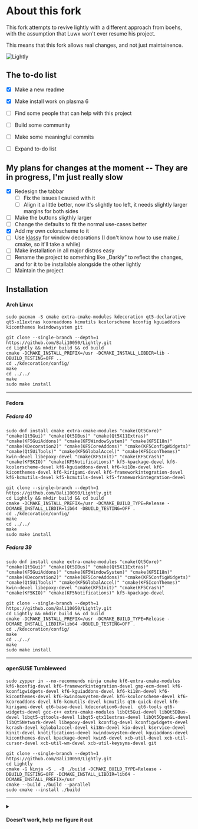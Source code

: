 
# About this fork

This fork attempts to revive lightly with a different approach from boehs, with the assumption that Luwx won't ever resume his project.

This means that this fork allows real changes, and not just maintainence.

![Lightly](https://github.com/user-attachments/assets/ae39fc7f-8277-48b1-b80c-9e307542b8b0)


## The to-do list

- [x] Make a new readme
- [x] Make install work on plasma 6
- [ ] Find some people that can help with this project
- [ ] Build some community
- [ ] Make some meaningful commits
- [ ] Expand to-do list


## My plans for changes at the moment -- They are in progress, I'm just really slow
- [x] Redesign the tabbar
  - [ ] Fix the issues I caused with it
  - [ ] Align it a little better, now it's slightly too left, it needs slightly larger margins for both sides 
- [ ] Make the buttons sligthly larger
- [ ] Change the defaults to fit the normal use-cases better
- [x] Add my own colorscheme to it
- [ ] Use [klassy](https://github.com/paulmcauley/klassy) for window decorations (I don't know how to use make / cmake, so it'll take a while)
- [ ] Make installation in all major distros easy
- [ ] Rename the project to something like „Darkly” to reflect the changes, and for it to be installable alongside the other lightly
- [ ] Maintain the project

## Installation

#### Arch Linux

```
sudo pacman -S cmake extra-cmake-modules kdecoration qt5-declarative qt5-x11extras kcoreaddons kcmutils kcolorscheme kconfig kguiaddons kiconthemes kwindowsystem git
```
```
git clone --single-branch --depth=1 https://github.com/Bali10050/Lightly.git
cd Lightly && mkdir build && cd build
cmake -DCMAKE_INSTALL_PREFIX=/usr -DCMAKE_INSTALL_LIBDIR=lib -DBUILD_TESTING=OFF ..
cd ./kdecoration/config/
make
cd ../../
make
sudo make install
```

***

#### Fedora

#####  Fedora 40

```
sudo dnf install cmake extra-cmake-modules "cmake(Qt5Core)" "cmake(Qt5Gui)" "cmake(Qt5DBus)" "cmake(Qt5X11Extras)" "cmake(KF5GuiAddons)" "cmake(KF5WindowSystem)" "cmake(KF5I18n)" "cmake(KDecoration2)" "cmake(KF5CoreAddons)" "cmake(KF5ConfigWidgets)" "cmake(Qt5UiTools)" "cmake(KF5GlobalAccel)" "cmake(KF5IconThemes)" kwin-devel libepoxy-devel "cmake(KF5Init)" "cmake(KF5Crash)" "cmake(KF5KIO)" "cmake(KF5Notifications)" kf5-kpackage-devel kf6-kcolorscheme-devel kf6-kguiaddons-devel kf6-ki18n-devel kf6-kiconthemes-devel kf6-kirigami-devel kf6-frameworkintegration-devel kf6-kcmutils-devel kf5-kcmutils-devel kf5-frameworkintegration-devel
```
```
git clone --single-branch --depth=1 https://github.com/Bali10050/Lightly.git
cd Lightly && mkdir build && cd build
cmake -DCMAKE_INSTALL_PREFIX=/usr -DCMAKE_BUILD_TYPE=Release -DCMAKE_INSTALL_LIBDIR=lib64 -DBUILD_TESTING=OFF .
cd ./kdecoration/config/
make
cd ../../
make
sudo make install
```

#####  Fedora 39

```
sudo dnf install cmake extra-cmake-modules "cmake(Qt5Core)" "cmake(Qt5Gui)" "cmake(Qt5DBus)" "cmake(Qt5X11Extras)" "cmake(KF5GuiAddons)" "cmake(KF5WindowSystem)" "cmake(KF5I18n)" "cmake(KDecoration2)" "cmake(KF5CoreAddons)" "cmake(KF5ConfigWidgets)" "cmake(Qt5UiTools)" "cmake(KF5GlobalAccel)" "cmake(KF5IconThemes)" kwin-devel libepoxy-devel "cmake(KF5Init)" "cmake(KF5Crash)" "cmake(KF5KIO)" "cmake(KF5Notifications)" kf5-kpackage-devel
```
```
git clone --single-branch --depth=1 https://github.com/Bali10050/Lightly.git
cd Lightly && mkdir build && cd build
cmake -DCMAKE_INSTALL_PREFIX=/usr -DCMAKE_BUILD_TYPE=Release -DCMAKE_INSTALL_LIBDIR=lib64 -DBUILD_TESTING=OFF .
cd ./kdecoration/config/
make
cd ../../
make
sudo make install
```

***
#### openSUSE Tumbleweed

```
sudo zypper in --no-recommends ninja cmake kf6-extra-cmake-modules kf6-kconfig-devel kf6-frameworkintegration-devel gmp-ecm-devel kf6-kconfigwidgets-devel kf6-kguiaddons-devel kf6-ki18n-devel kf6-kiconthemes-devel kf6-kwindowsystem-devel kf6-kcolorscheme-devel kf6-kcoreaddons-devel kf6-kcmutils-devel kcmutils qt6-quick-devel kf6-kirigami-devel qt6-base-devel kdecoration6-devel  qt6-tools qt6-widgets-devel gcc-c++ extra-cmake-modules libQt5Gui-devel libQt5DBus-devel libqt5-qttools-devel libqt5-qtx11extras-devel libQt5OpenGL-devel libQt5Network-devel libepoxy-devel kconfig-devel kconfigwidgets-devel kcrash-devel kglobalaccel-devel ki18n-devel kio-devel kservice-devel kinit-devel knotifications-devel kwindowsystem-devel kguiaddons-devel kiconthemes-devel kpackage-devel kwin5-devel xcb-util-devel xcb-util-cursor-devel xcb-util-wm-devel xcb-util-keysyms-devel git
```
```
git clone --single-branch --depth=1 https://github.com/Bali10050/Lightly.git
cd Lightly
cmake -G Ninja -S . -B ./build -DCMAKE_BUILD_TYPE=Release -DBUILD_TESTING=OFF -DCMAKE_INSTALL_LIBDIR=lib64 -DCMAKE_INSTALL_PREFIX=/usr
cmake --build ./build --parallel
sudo cmake --install ./build
```
***



<details>
<summary><h4>Doesn't work, help me figure it out</h4></summary>


#### Ubuntu

It can be expected to work shortly after 24.10, until then, most dependencies needed for this to work are not yet packaged, or versions behind what is needed for it to work in ubuntu

```
sudo apt install cmake build-essential libkf5config-dev libkdecorations2-dev libqt5x11extras5-dev qtdeclarative5-dev extra-cmake-modules libkf5guiaddons-dev libkf5configwidgets-dev libkf5kcmutils-dev libkf5windowsystem-dev libkf5coreaddons-dev libkf5iconthemes-dev gettext qt3d5-dev
```

</details>



